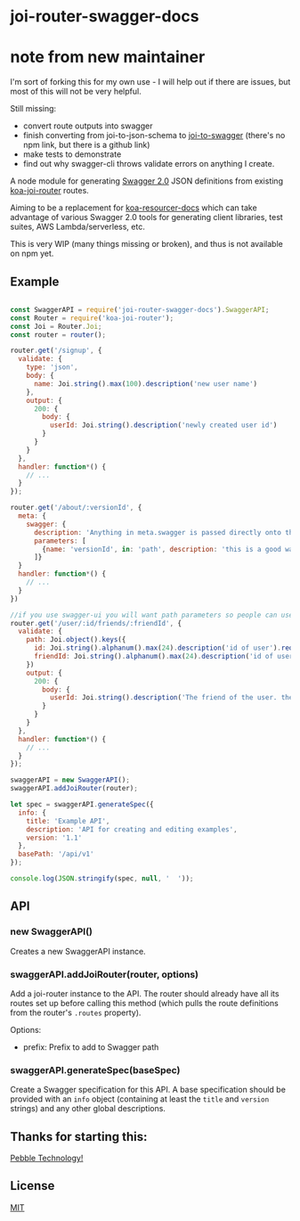 # joi-router-swagger-docs

# note from new maintainer
I'm sort of forking this for my own use - I will help out if there are issues, but most of this will not be very helpful.

Still missing:
- convert route outputs into swagger
- finish converting from joi-to-json-schema to [joi-to-swagger](https://github.com/ChiperSoft/joi-to-swagger) (there's no npm link, but there is a github link)
- make tests to demonstrate
- find out why swagger-cli throws validate errors on anything I create.



A node module for generating [Swagger 2.0](http://swagger.io/) JSON
definitions from existing [koa-joi-router](https://github.com/koajs/joi-router)
routes.

Aiming to be a replacement for
[koa-resourcer-docs](https://github.com/koajs/resourcer-docs) which can
take advantage of various Swagger 2.0 tools for generating client libraries,
test suites, AWS Lambda/serverless, etc.

This is very WIP (many things missing or broken), and thus is not available
on npm yet.

## Example

```js

const SwaggerAPI = require('joi-router-swagger-docs').SwaggerAPI;
const Router = require('koa-joi-router');
const Joi = Router.Joi;
const router = router();

router.get('/signup', {
  validate: {
    type: 'json',
    body: {
      name: Joi.string().max(100).description('new user name')
    },
    output: {
      200: {
        body: {
          userId: Joi.string().description('newly created user id')
        }
      }
    }
  },
  handler: function*() {
    // ...
  }
});

router.get('/about/:versionId', {
  meta: {
    swagger: {
      description: 'Anything in meta.swagger is passed directly onto the swagger object for that path',
      parameters: [
        {name: 'versionId', in: 'path', description: 'this is a good way to get other items onto swagger object.'}
      ]}
  }
  handler: function*() {
    // ...
  }
})

//if you use swagger-ui you will want path parameters so people can use the 'try it out' functionality, despite the fact that koa-joi-router doesn't support them
router.get('/user/:id/friends/:friendId', {
  validate: {
    path: Joi.object().keys({
      id: Joi.string().alphanum().max(24).description('id of user').required(),
      friendId: Joi.string().alphanum().max(24).description('id of user\'s friend'),
    })
    output: {
      200: {
        body: {
          userId: Joi.string().description('The friend of the user. they are pretty cool.')
        }
      }
    }
  },
  handler: function*() {
    // ...
  }
});

swaggerAPI = new SwaggerAPI();
swaggerAPI.addJoiRouter(router);

let spec = swaggerAPI.generateSpec({
  info: {
    title: 'Example API',
    description: 'API for creating and editing examples',
    version: '1.1'
  },
  basePath: '/api/v1'
});

console.log(JSON.stringify(spec, null, '  '));
```

## API

### new SwaggerAPI()

Creates a new SwaggerAPI instance.

### swaggerAPI.addJoiRouter(router, options)

Add a joi-router instance to the API. The router should already have all its
routes set up before calling this method (which pulls the route definitions
from the router's `.routes` property).

Options:
- prefix: Prefix to add to Swagger path

### swaggerAPI.generateSpec(baseSpec)

Create a Swagger specification for this API. A base specification should be
provided with an `info` object (containing at least the `title` and `version`
strings) and any other global descriptions.

## Thanks for starting this:

[Pebble Technology!](https://www.pebble.com)

## License

[MIT](https://github.com/paul42/joi-router-swagger-docs/blob/master/LICENSE)
